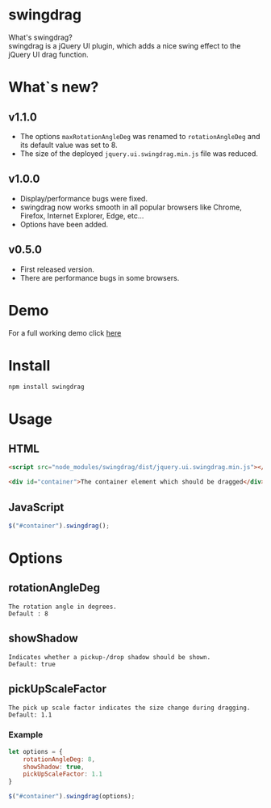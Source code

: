 # swingdrag

What's swingdrag?\
swingdrag is a jQuery UI plugin, which adds a nice swing effect to the jQuery UI drag function.

# What`s new?

## v1.1.0
* The options `maxRotationAngleDeg` was renamed to `rotationAngleDeg` and its default value was set to 8.
* The size of the deployed `jquery.ui.swingdrag.min.js` file was reduced.

## v1.0.0
* Display/performance bugs were fixed.
* swingdrag now works smooth in all popular browsers like Chrome, Firefox, Internet Explorer, Edge, etc...
* Options have been added.

## v0.5.0
* First released version. 
* There are performance bugs in some browsers.

# Demo
For a full working demo click [here](http://codepen.io/waxalot/pen/xdOaRW)

# Install
```
npm install swingdrag
```

# Usage
## HTML
```html
<script src="node_modules/swingdrag/dist/jquery.ui.swingdrag.min.js"></script>

<div id="container">The container element which should be dragged</div>
```
## JavaScript
```js
$("#container").swingdrag();
```

# Options

## rotationAngleDeg
```
The rotation angle in degrees.
Default : 8
```

## showShadow
```
Indicates whether a pickup-/drop shadow should be shown.
Default: true
```

## pickUpScaleFactor
```
The pick up scale factor indicates the size change during dragging.
Default: 1.1
```

### Example
```js
let options = {
    rotationAngleDeg: 8, 
    showShadow: true, 
    pickUpScaleFactor: 1.1
}

$("#container").swingdrag(options);
```